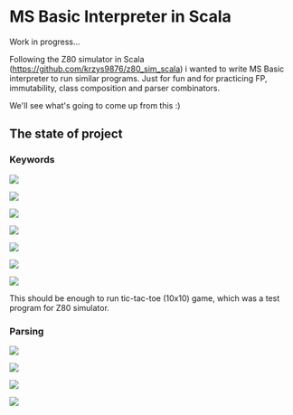 # MS Basic Interpreter in Scala #

Work in progress...

Following the Z80 simulator in Scala (https://github.com/krzys9876/z80_sim_scala) i wanted to 
write MS Basic interpreter to run similar programs. Just for fun and for practicing 
FP, immutability, class composition and parser combinators.

We'll see what's going to come up from this :)

## The state of project

### Keywords

<img src="https://img.shields.io/badge/PRINT-Done-green.svg"/></a>

<img src="https://img.shields.io/badge/FOR / NEXT-Done-green.svg"/></a>

<img src="https://img.shields.io/badge/IF-Done-green.svg"/></a>

<img src="https://img.shields.io/badge/GOTO-Done-green.svg"/></a>

<img src="https://img.shields.io/badge/GOSUB / RETURN-Done-green.svg"/></a>

<img src="https://img.shields.io/badge/DIM-Planned-lightgray.svg"/></a>

<img src="https://img.shields.io/badge/DATA / READ-Planned-lightgray.svg"/></a>

This should be enough to run tic-tac-toe (10x10) game, which was a test program for Z80 simulator. 

### Parsing

<img src="https://img.shields.io/badge/Program lines for keywords-Done-green.svg"/></a>

<img src="https://img.shields.io/badge/Arithmetic expressions-Done-green.svg"/></a>

<img src="https://img.shields.io/badge/Complex printing-Planned-lightgray.svg"/></a>

<img src="https://img.shields.io/badge/Text expressions-Planned-lightgray.svg"/></a>


